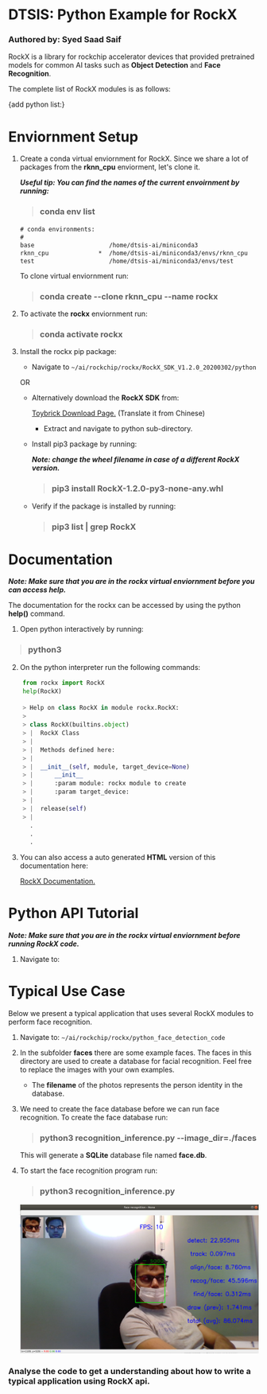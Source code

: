 # DTSIS: Python Example for RockX
### Authored by: Syed Saad Saif

RockX is a library for rockchip accelerator devices that provided pretrained models for common AI tasks such as **Object Detection** and **Face Recognition**. 

The complete list of RockX modules is as follows:

{add python list:}


# Enviornment Setup

1. Create a conda virtual enviornment for RockX. Since we share a lot of packages from the **rknn_cpu** enviorment, let's clone it.

    _**Useful tip: You can find the names of the current envoirnment by running:**_ 

    > ### conda env list
    ```
    # conda environments:
    #
    base                     /home/dtsis-ai/miniconda3
    rknn_cpu              *  /home/dtsis-ai/miniconda3/envs/rknn_cpu
    test                     /home/dtsis-ai/miniconda3/envs/test
    ```
    To clone virtual enviornment run:

    > ### conda create --clone rknn_cpu --name rockx

1. To activate the **rockx** enviornment run:

    > ### conda activate rockx

1. Install the rockx pip package:

    * Navigate to ```~/ai/rockchip/rockx/RockX_SDK_V1.2.0_20200302/python```

    OR

    * Alternatively download the **RockX SDK** from:

        [Toybrick Download Page.](http://t.rock-chips.com/portal.php?mod=list&catid=11&product_id=4) (Translate it from Chinese)

        * Extract and navigate to python sub-directory.

    * Install pip3 package by running:

        _**Note: change the wheel filename in case of a different RockX version.**_

        > ### pip3 install RockX-1.2.0-py3-none-any.whl

    * Verify if the package is installed by running:

        > ### pip3 list | grep RockX

# Documentation

_**Note: Make sure that you are in the rockx virtual enviornment before you can access help.**_

The documentation for the rockx can be accessed by using the python **help()** command.

1. Open python interactively by running: 
> ### python3

2. On the python interpreter run the following commands:

```python
    from rockx import RockX
    help(RockX)

    > Help on class RockX in module rockx.RockX:
    >
    > class RockX(builtins.object)
    > |  RockX Class
    > |  
    > |  Methods defined here:
    > |  
    > |  __init__(self, module, target_device=None)
    > |      __init__
    > |      :param module: rockx module to create
    > |      :param target_device:
    > |  
    > |  release(self)
    > | 
      . 
      .
      .
```
3. You can also access a auto generated **HTML** version of this documentation here:

    [RockX Documentation.](rockx.RockX.html)
# Python API Tutorial

_**Note: Make sure that you are in the rockx virtual enviornment before running RockX code.**_

1. Navigate to:  ``` ``` 

# Typical Use Case

Below we present a typical application that uses several RockX modules to perform face recognition. 

1. Navigate to: ```~/ai/rockchip/rockx/python_face_detection_code```

2. In the subfolder **faces** there are some example faces. The faces in this directory are used to create a database for facial recognition. Feel free to replace the images with your own examples. 
    
    * The **filename** of the photos represents the person identity in the database.

3. We need to create the face database before we can run face recognition. To create the face database run:

    > ### python3 recognition_inference.py --image_dir=./faces

    This will generate a **SQLite** database file named **face.db**.

4. To start the face recognition program run:

    > ### python3 recognition_inference.py

    ![Face Recognition Example](figures/face_recognition_example.png)

### Analyse the code to get a understanding about how to write a typical application using RockX api.